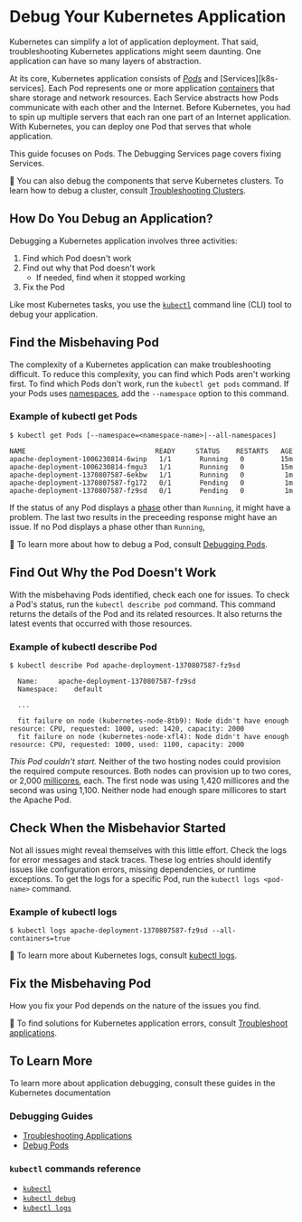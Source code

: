 # Debug Your Kubernetes Application

Kubernetes can simplify a lot of application deployment.
That said, troubleshooting Kubernetes applications might seem daunting.
One application can have so many layers of abstraction.

At its core, Kubernetes application consists of _[Pods][k8s-debug-pods]_
and [Services][k8s-services].
Each Pod represents one or more application [containers][k8s-container]
that share storage and network resources.
Each Service abstracts how Pods communicate with each other
and the Internet.
Before Kubernetes, you had to spin up multiple servers that each ran
one part of an Internet application.
With Kubernetes, you can deploy one Pod that serves that whole application.

This guide focuses on Pods.
The Debugging Services page covers fixing Services.

:blue_book: You can also debug the components that serve Kubernetes clusters.
To learn how to debug a cluster,
consult [Troubleshooting Clusters][k8s-tb-clusters].

## How Do You Debug an Application?

Debugging a Kubernetes application involves three activities:

1. Find which Pod doesn't work
2. Find out why that Pod doesn't work
   - If needed, find when it stopped working
3. Fix the Pod

Like most Kubernetes tasks,
you use the [`kubectl`][] command line (CLI) tool to debug your application.

## Find the Misbehaving Pod

The complexity of a Kubernetes application can make 
troubleshooting difficult. To reduce this complexity,
you can find which Pods aren't working first.
To find which Pods don't work, run the `kubectl get pods` command.
If your Pods uses [namespaces][k8s-namespaces],
add the `--namespace` option to this command.

### Example of kubectl get Pods

```terminal
$ kubectl get Pods [--namespace=<namespace-name>|--all-namespaces]

NAME                                READY     STATUS    RESTARTS   AGE
apache-deployment-1006230814-6winp   1/1       Running   0         15m
apache-deployment-1006230814-fmgu3   1/1       Running   0         15m
apache-deployment-1370807587-6ekbw   1/1       Running   0          1m
apache-deployment-1370807587-fg172   0/1       Pending   0          1m
apache-deployment-1370807587-fz9sd   0/1       Pending   0          1m

```

If the status of any Pod displays a [phase][k8s-phase] other than `Running`,
it might have a problem.
The last two results in the preceeding response might have an issue.
If no Pod displays a phase other than `Running`,

:blue_book: To learn more about how to debug a Pod,
consult [Debugging Pods][k8s-debug-Pods].

## Find Out Why the Pod Doesn't Work

With the misbehaving Pods identified,
check each one for issues.
To check a Pod's status, run the `kubectl describe pod` command.
This command returns the details of the Pod and its related resources.
It also returns the latest events that occurred with those resources.

### Example of kubectl describe Pod

```terminal
$ kubectl describe Pod apache-deployment-1370807587-fz9sd

  Name:     apache-deployment-1370807587-fz9sd
  Namespace:    default

  ...

  fit failure on node (kubernetes-node-8tb9): Node didn't have enough resource: CPU, requested: 1000, used: 1420, capacity: 2000
  fit failure on node (kubernetes-node-xfl4): Node didn't have enough resource: CPU, requested: 1000, used: 1100, capacity: 2000
```

_This Pod couldn't start._
Neither of the two hosting nodes could provision the required compute resources.
Both nodes can provision up to two cores, or 2,000 [millicores][millicore], each.
The first node was using 1,420 millicores and the second was using 1,100.
Neither node had enough spare millicores to start the Apache Pod.

## Check When the Misbehavior Started

Not all issues might reveal themselves with this little effort.
Check the logs for error messages and stack traces.
These log entries should identify issues like configuration errors,
missing dependencies, or runtime exceptions.
To get the logs for a specific Pod,
run the `kubectl logs <pod-name>` command.

### Example of kubectl logs

```terminal
$ kubectl logs apache-deployment-1370807587-fz9sd --all-containers=true
```

:blue_book: To learn more about Kubernetes logs,
consult [kubectl logs][k8s-logs].

## Fix the Misbehaving Pod

How you fix your Pod depends on the nature of the issues you find.

:blue_book: To find solutions for Kubernetes application errors,
consult [Troubleshoot applications][k8s-tb-apps].

## To Learn More

To learn more about application debugging,
consult these guides in the Kubernetes documentation

### Debugging Guides

* [Troubleshooting Applications][k8s-tb-apps]
* [Debug Pods][k8s-debug-pods]

### `kubectl` commands reference

* [`kubectl`][]
* [`kubectl debug`][]
* [`kubectl logs`][k8s-logs]

[`kubectl`]: https://kubernetes.io/docs/reference/kubectl/

[k8s-tb-clusters]: https://kubernetes.io/docs/tasks/debug/debug-cluster/
[k8s-tb-apps]: https://kubernetes.io/docs/tasks/debug/debug-application/

[`kubectl debug`]: https://kubernetes.io/docs/reference/kubectl/generated/kubectl_debug/

[k8s-namespaces]: https://kubernetes.io/docs/concepts/overview/working-with-objects/namespaces/

[k8s-debug-pods]: https://kubernetes.io/docs/tasks/debug/debug-application/debug-pods/

[millicore]: https://kubernetes.io/docs/concepts/configuration/manage-resources-containers/#meaning-of-cpu

[k8s-container]: https://kubernetes.io/docs/concepts/containers/

[k8s-phase]: https://kubernetes.io/docs/concepts/workloads/pods/pod-lifecycle/#pod-phase

[k8s-logs]: https://kubernetes.io/docs/reference/kubectl/generated/kubectl_logs/

[k8s-debug-pods]: https://kubernetes.io/docs/tasks/debug/debug-application/debug-pods/#debugging-pods
